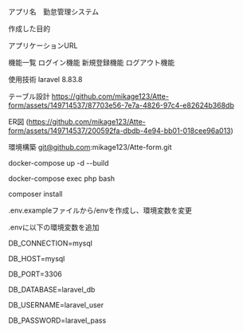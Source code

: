 
アプリ名　勤怠管理システム

作成した目的



アプリケーションURL


機能一覧
ログイン機能
新規登録機能
ログアウト機能

使用技術
laravel 8.83.8

テーブル設計
https://github.com/mikage123/Atte-form/assets/149714537/87703e56-7e7a-4826-97c4-e82624b368db

ER図
(https://github.com/mikage123/Atte-form/assets/149714537/200592fa-dbdb-4e94-bb01-018cee96a013)

環境構築
git@github.com:mikage123/Atte-form.git

docker-compose up -d --build

docker-compose exec php bash

composer install

.env.exampleファイルから/envを作成し、環境変数を変更

.envに以下の環境変数を追加

DB_CONNECTION=mysql

DB_HOST=mysql

DB_PORT=3306

DB_DATABASE=laravel_db

DB_USERNAME=laravel_user

DB_PASSWORD=laravel_pass
